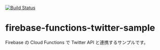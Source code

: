 [![Build Status](https://travis-ci.org/tanakaoriginal/firebase-functions-twitter-sample.svg?branch=master)](https://travis-ci.org/tanakaoriginal/firebase-functions-twitter-sample)

# firebase-functions-twitter-sample
Firebase の Cloud Functions で Twitter API と連携するサンプルです。
